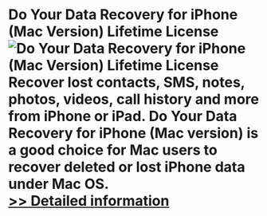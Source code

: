 # Do Your Data Recovery for iPhone (Mac Version) Lifetime License<br />![Do Your Data Recovery for iPhone (Mac Version) Lifetime License](https://mycommerce.akamaized.net/api/pimages/P300915312/BIG/300915312.PNG)<br />Recover lost contacts, SMS, notes, photos, videos, call history and more from iPhone or iPad. Do Your Data Recovery for iPhone (Mac version) is a good choice for Mac users to recover deleted or lost iPhone data under Mac OS.<br />[>> Detailed information](https://secure.shareit.com/shareit/product.html?productid=300915312&affiliateid=200057808)